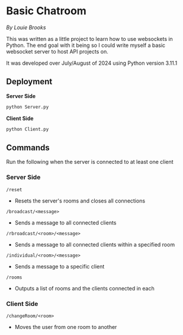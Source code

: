 # Basic Chatroom
*By Louie Brooks*

This was written as a little project to learn how to use websockets in Python. The end goal with it 
being so I could write myself a basic websocket server to host API projects on.

It was developed over July/August of 2024 using Python version 3.11.1

## Deployment

**Server Side**
```bash
python Server.py
```

**Client Side**
```bash
python Client.py
```

## Commands
Run the following when the server is connected to at least one client

### Server Side

`/reset`
- Resets the server's rooms and closes all connections

`/broadcast/<message>`
- Sends a message to all connected clients

`/rbroadcast/<room>/<message>`
- Sends a message to all connected clients within a specified room

`/individual/<room>/<message>`
- Sends a message to a specific client

`/rooms`
- Outputs a list of rooms and the clients connected in each

### Client Side

`/changeRoom/<room>`
- Moves the user from one room to another